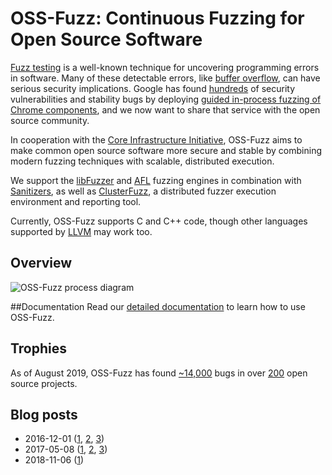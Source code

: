 # OSS-Fuzz: Continuous Fuzzing for Open Source Software

[Fuzz testing](https://en.wikipedia.org/wiki/Fuzz_testing) is a well-known
technique for uncovering programming errors in software.
Many of these detectable errors, like [buffer overflow](https://en.wikipedia.org/wiki/Buffer_overflow), can have serious security implications. Google has found [hundreds](https://bugs.chromium.org/p/chromium/issues/list?can=1&q=label%3AStability-LibFuzzer+-status%3ADuplicate%2CWontFix) of security vulnerabilities and stability bugs by deploying [guided in-process fuzzing of Chrome components](https://security.googleblog.com/2016/08/guided-in-process-fuzzing-of-chrome.html),
and we now want to share that service with the open source community. 

In cooperation with the [Core Infrastructure Initiative](https://www.coreinfrastructure.org/), 
OSS-Fuzz aims to make common open source software more secure and stable by
combining modern fuzzing techniques with scalable,
distributed execution.

We support the [libFuzzer](http://llvm.org/docs/LibFuzzer.html) and [AFL](http://lcamtuf.coredump.cx/afl/) fuzzing engines
in combination with [Sanitizers](https://github.com/google/sanitizers), as well as
[ClusterFuzz](https://github.com/google/clusterfuzz),
a distributed fuzzer execution environment and reporting tool. 

Currently, OSS-Fuzz supports C and C++ code, though other languages supported by [LLVM](http://llvm.org) may work too.

## Overview
![OSS-Fuzz process diagram](docs/images/process.png)

##Documentation
Read our [detailed documentation](https://google.github.io/oss-fuzz) to learn how to use OSS-Fuzz.

## Trophies
As of August 2019, OSS-Fuzz has found [~14,000] bugs in over [200] open source
projects.

[~14,000]: https://bugs.chromium.org/p/oss-fuzz/issues/list?can=1&q=-status%3AWontFix%2CDuplicate+-Infra
[200]: https://github.com/google/oss-fuzz/tree/master/projects

## Blog posts

* 2016-12-01 ([1](https://opensource.googleblog.com/2016/12/announcing-oss-fuzz-continuous-fuzzing.html),
[2](https://testing.googleblog.com/2016/12/announcing-oss-fuzz-continuous-fuzzing.html),
[3](https://security.googleblog.com/2016/12/announcing-oss-fuzz-continuous-fuzzing.html))
* 2017-05-08 ([1](https://opensource.googleblog.com/2017/05/oss-fuzz-five-months-later-and.html),
[2](https://testing.googleblog.com/2017/05/oss-fuzz-five-months-later-and.html),
[3](https://security.googleblog.com/2017/05/oss-fuzz-five-months-later-and.html))
* 2018-11-06 ([1](https://security.googleblog.com/2018/11/a-new-chapter-for-oss-fuzz.html))


